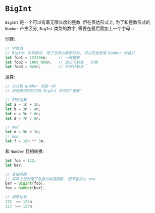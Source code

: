 # `BigInt`
`BigInt` 是一个可以有着无限长度的整数, 但在表达形式上, 为了和整数形式的 `Number` 产生区分, `BigInt` 类型的数字, 需要在最后面加上一个字母 `n`

创建:
  ```js
  // 字面值
  // BigInt 前半部分, 除了没有小数部分外, 可以完全使用 Number 的格式
  let foo1 = 123456n;     // 一般整数
  let foo2 = 1000_000n;   // 加上下划线 _ 分隔
  let foo3 = 9e5n;        // 科学计数法
  ```

运算: 
  ```js
  // 方式和 Number 完全一样
  // 但结果得到的只有 BigInt 形式的"整数"

  // 四则运算
  let a = 1n + 2n;
  let b = 3n - 4n;
  let c = 5n * 6n;
  let d = 7n / 8n;

  // mod
  let e = 9n % 2n;
  // pow
  let f = 10n ** 3n;
  ```

和 `Number` 互相转换:
  ```js
  let foo = 123;
  let bar;

  // 互相转换
  // 实际上是利用了各自的构造函数, 但不能加上 new
  bar = BigInt(foo);
  foo = Number(bar);

  // 相等比较
  123  == 123n
  123 !== 123n
  ```
